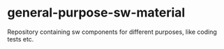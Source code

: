 # general-purpose-sw-material
Repository containing sw components for different purposes, like coding tests etc.
